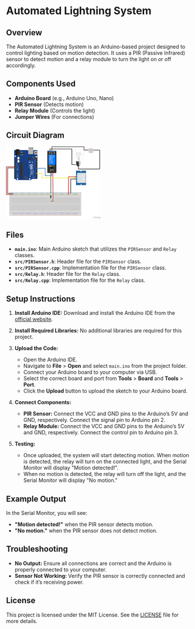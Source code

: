 # Automated Lightning System

## Overview

The Automated Lightning System is an Arduino-based project designed to control lighting based on motion detection. It uses a PIR (Passive Infrared) sensor to detect motion and a relay module to turn the light on or off accordingly.

## Components Used

- **Arduino Board** (e.g., Arduino Uno, Nano)
- **PIR Sensor** (Detects motion)
- **Relay Module** (Controls the light)
- **Jumper Wires** (For connections)

## Circuit Diagram

![Circuit Diagram](Untitled.png)

## Files

- **`main.ino`**: Main Arduino sketch that utilizes the `PIRSensor` and `Relay` classes.
- **`src/PIRSensor.h`**: Header file for the `PIRSensor` class.
- **`src/PIRSensor.cpp`**: Implementation file for the `PIRSensor` class.
- **`src/Relay.h`**: Header file for the `Relay` class.
- **`src/Relay.cpp`**: Implementation file for the `Relay` class.

## Setup Instructions

1. **Install Arduino IDE:**
   Download and install the Arduino IDE from the [official website](https://www.arduino.cc/en/software).

2. **Install Required Libraries:**
   No additional libraries are required for this project.

3. **Upload the Code:**
   - Open the Arduino IDE.
   - Navigate to **File** > **Open** and select `main.ino` from the project folder.
   - Connect your Arduino board to your computer via USB.
   - Select the correct board and port from **Tools** > **Board** and **Tools** > **Port**.
   - Click the **Upload** button to upload the sketch to your Arduino board.

4. **Connect Components:**
   - **PIR Sensor:** Connect the VCC and GND pins to the Arduino’s 5V and GND, respectively. Connect the signal pin to Arduino pin 2.
   - **Relay Module:** Connect the VCC and GND pins to the Arduino’s 5V and GND, respectively. Connect the control pin to Arduino pin 3.

5. **Testing:**
   - Once uploaded, the system will start detecting motion. When motion is detected, the relay will turn on the connected light, and the Serial Monitor will display "Motion detected!".
   - When no motion is detected, the relay will turn off the light, and the Serial Monitor will display "No motion."

## Example Output

In the Serial Monitor, you will see:
- **"Motion detected!"** when the PIR sensor detects motion.
- **"No motion."** when the PIR sensor does not detect motion.

## Troubleshooting

- **No Output:** Ensure all connections are correct and the Arduino is properly connected to your computer.
- **Sensor Not Working:** Verify the PIR sensor is correctly connected and check if it’s receiving power.

## License

This project is licensed under the MIT License. See the [LICENSE](LICENSE) file for more details.

